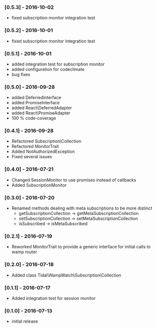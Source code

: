 
### [0.5.3] - 2016-10-02

  * fixed subscription monitor integration test
 
### [0.5.2] - 2016-10-01

  * fixed subscription monitor integration test
   
### [0.5.1] - 2016-10-01

  * added integration test for subscription monitor
  * added configuration for codeclimate
  * bug fixes

### [0.5.0] - 2016-09-28

  * added DeferredInterface
  * added PromiseInterface
  * added React\DeferredAdapter
  * added React\PromiseAdapter
  * 100 % code-coverage
  
### [0.4.1] - 2016-09-28

  * Refactored Subscription\Collection
  * Refactored MonitorTrait
  * Added NotAuthorizedException
  * Fixed several issues
  
### [0.4.0] - 2016-07-21

  * Changed SessionMonitor to use promises instead of callbacks
  * Added SubscriptionMonitor

### [0.3.0] - 2016-07-20

  * Renamed methods dealing with meta subscriptions to be more distinct
    - getSubscriptionCollection -> getMetaSubscriptionCollection
    - setSubscriptionCollection -> setMetaSubscriptionCollection
    - isSubscribed              -> isMetaSubscribed

### [0.2.1] - 2016-07-19

  * Reworked MonitorTrait to provide a generic interface for initial calls to wamp router

### [0.2.0] - 2016-07-18

  * Added class Tidal\WampWatch\Subscription\Collection

### [0.1.1] - 2016-07-17

  * Added integration test for session monitor
  
### [0.1.0] - 2016-07-13

  * initial release  